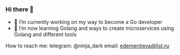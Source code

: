### Hi there 👋

- 🔭 I’m currently working on my way to become a Go developer
- 🌱 I’m now learning Golang and ways to create microservices using Golang and different tools

How to reach me: telegram: @ninja_dark email: edementieva@list.ru

<!--
**ninja-dark/ninja-dark** is a ✨ _special_ ✨ repository because its `README.md` (this file) appears on your GitHub profile.

Here are some ideas to get you started:

- 🔭 I’m  working on my way to become a Go developer
- 🌱 Currently I’m learning Golang and ways to create microservices using Golang and different tools
-  Open for hire!

How to reach me: telegram: @ninja_dark email: edementieva@list.ru




